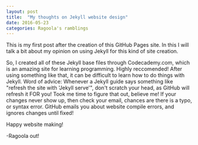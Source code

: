 ```yaml
---
layout: post
title:  "My thoughts on Jekyll website design"
date: 2016-05-23  
categories: Ragoola's ramblings
---
```

This is my first post after the creation of this GitHub Pages site. In this I will talk a bit about my opinion on using Jekyll for this kind of site creation.

So, I created all of these Jekyll base files through Codecademy.com, which is an amazing site for learning programming. Highly reccomended!
After using something like that, it can be difficult to learn how to do things with Jekyll.
Word of advice: Whenever a Jekyll guide says something like "refresh the site with 'Jekyll serve'", don't scratch your head, as GitHub will refresh it FOR you!
Took me time to figure that out, believe me! 
If your changes never show up, then check your email, chances are there is a typo, or syntax error. GitHub emails you about website compile errors, and ignores changes until fixed!

Happy website making!

-Ragoola out!
